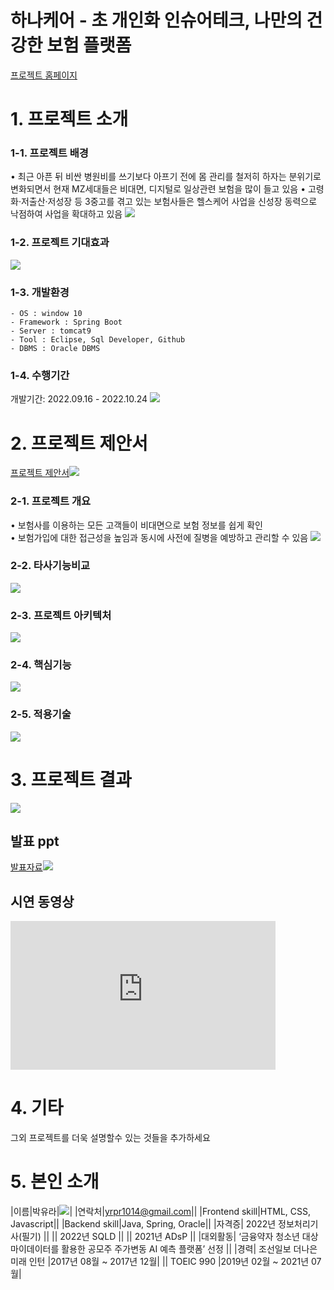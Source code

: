 # 하나케어 - 초 개인화 인슈어테크, 나만의 건강한 보험 플랫폼

[프로젝트 홈페이지](https://koposoftware.github.io/2022_5_yrpark/)

# 1. 프로젝트 소개
### 1-1. 프로젝트 배경
• 최근 아픈 뒤 비싼 병원비를 쓰기보다 아프기 전에 몸 관리를 철저히 하자는 분위기로 변화되면서 현재 MZ세대들은 비대면, 디지털로 일상관련 보험을 많이 들고 있음
• 고령화·저출산·저성장 등 3중고를 겪고 있는 보험사들은 헬스케어 사업을 신성장 동력으로 낙점하여 사업을 확대하고 있음
<img src="back.png"/>

### 1-2. 프로젝트 기대효과
<img src="expect.png"/>

### 1-3. 개발환경
```
- OS : window 10
- Framework : Spring Boot
- Server : tomcat9
- Tool : Eclipse, Sql Developer, Github
- DBMS : Oracle DBMS
```

### 1-4. 수행기간
개발기간: 2022.09.16 - 2022.10.24
<img src="period.png"/>


# 2. 프로젝트 제안서

[프로젝트 제안서<img src="hanacare_main.png"/>](/proposal.pdf)<br>
### 2-1. 프로젝트 개요
• 보험사를 이용하는 모든 고객들이 비대면으로 보험 정보를 쉽게 확인<br>
• 보험가입에 대한 접근성을 높임과 동시에 사전에 질병을 예방하고 관리할 수 있음
<img src="project_info.png"/>

### 2-2. 타사기능비교
<img src="compare.png"/>

### 2-3. 프로젝트 아키텍처
<img src="architecture.png"/>

### 2-4. 핵심기능
<img src="core function.png"/>

### 2-5. 적용기술
<img src="technology.png"/>

# 3. 프로젝트 결과
   <img src="erd.JPG"/><br>
## 발표 ppt 

[발표자료<img src="hanacare_main.png"/>](/project.pdf)<br>
## 시연 동영상 

  <iframe width="424" height="238" src="https://www.youtube.com/embed/reOGfxYJre0" title="YouTube video player" frameborder="0" allow="accelerometer; autoplay; clipboard-write; encrypted-media; gyroscope; picture-in-picture" allowfullscreen></iframe>

# 4. 기타
그외 프로젝트를 더욱 설명할수 있는 것들을 추가하세요
 
# 5. 본인 소개

|이름|박유라|<img src="yrpic_1.jpg"/>|
|연락처|<yrpr1014@gmail.com>||
|Frontend skill|HTML, CSS, Javascript||
|Backend skill|Java, Spring, Oracle||
|자격증| 2022년 정보처리기사(필기) ||
|| 2022년 SQLD ||
|| 2021년 ADsP ||
|대외활동| ‘금융약자 청소년 대상 마이데이터를 활용한 공모주 주가변동 AI 예측 플랫폼’ 선정 ||
|경력| 조선일보 더나은미래 인턴 |2017년 08월 ~ 2017년 12월|
|| TOEIC 990 |2019년 02월 ~ 2021년 07월|



